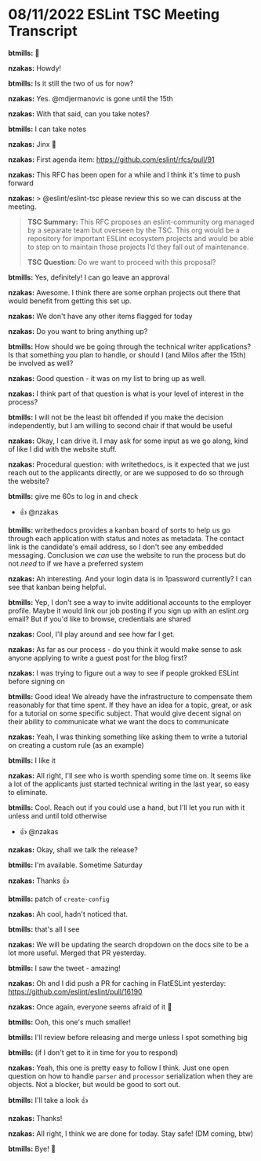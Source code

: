 # 08/11/2022 ESLint TSC Meeting Transcript

**btmills:** 👋

**nzakas:** Howdy!

**btmills:** Is it still the two of us for now?

**nzakas:** Yes. @mdjermanovic is gone until the 15th

**nzakas:** With that said, can you take notes?

**btmills:** I can take notes

**nzakas:** Jinx 🙂

**nzakas:** First agenda item: https://github.com/eslint/rfcs/pull/91

**nzakas:** This RFC has been open for a while and I think it's time to push forward

**nzakas:** > @eslint/eslint-tsc please review this so we can discuss at the meeting.
> 
> **TSC Summary:** This RFC proposes an eslint-community org managed by a separate team but overseen by the TSC. This org would be a repository for important ESLint ecosystem projects and would be able to step on to maintain those projects I’d they fall out of maintenance.
> 
> **TSC Question:** Do we want to proceed with this proposal?

**btmills:** Yes, definitely! I can go leave an approval

**nzakas:** Awesome. I think there are some orphan projects out there that would benefit from getting this set up.

**nzakas:** We don't have any other items flagged for today

**nzakas:** Do you want to bring anything up?

**btmills:** How should we be going through the technical writer applications? Is that something you plan to handle, or should I (and Milos after the 15th) be involved as well?

**nzakas:** Good question - it was on my list to bring up as well.

**nzakas:** I think part of that question is what is your level of interest in the process?

**btmills:** I will not be the least bit offended if you make the decision independently, but I am willing to second chair if that would be useful

**nzakas:** Okay, I can drive it. I may ask for some input as we go along, kind of like I did with the website stuff.

**nzakas:** Procedural question: with writethedocs, is it expected that we just reach out to the applicants directly, or are we supposed to do so through the website?

**btmills:** give me 60s to log in and check
 * 👍 @nzakas

**btmills:** writethedocs provides a kanban board of sorts to help us go through each application with status and notes as metadata. The contact link is the candidate's email address, so I don't see any embedded messaging. Conclusion we _can_ use the website to run the process but do not _need_ to if we have a preferred system

**nzakas:** Ah interesting. And your login data is in 1password currently? I can see that kanban being helpful.

**btmills:** Yep, I don't see a way to invite additional accounts to the employer profile. Maybe it would link our job posting if you sign up with an eslint.org email? But if you'd like to browse, credentials are shared

**nzakas:** Cool, I'll play around and see how far I get.

**nzakas:** As far as our process - do you think it would make sense to ask anyone applying to write a guest post for the blog first?

**nzakas:** I was trying to figure out a way to see if people grokked ESLint before signing on

**btmills:** Good idea! We already have the infrastructure to compensate them reasonably for that time spent. If they have an idea for a topic, great, or ask for a tutorial on some specific subject. That would give decent signal on their ability to communicate what we want the docs to communicate

**nzakas:** Yeah, I was thinking something like asking them to write a tutorial on creating a custom rule (as an example)

**btmills:** I like it

**nzakas:** All right, I'll see who is worth spending some time on. It seems like a lot of the applicants just started technical writing in the last year, so easy to eliminate.

**btmills:** Cool. Reach out if you could use a hand, but I'll let you run with it unless and until told otherwise
 * 👍 @nzakas

**nzakas:** Okay, shall we talk the release?

**btmills:** I'm available. Sometime Saturday

**nzakas:** Thanks 👍

**btmills:** patch of `create-config`

**nzakas:** Ah cool, hadn't noticed that.

**btmills:** that's all I see

**nzakas:** We will be updating the search dropdown on the docs site to be a lot more useful. Merged that PR yesterday.

**btmills:** I saw the tweet - amazing!

**nzakas:** Oh and I did push a PR for caching in FlatESLint yesterday: https://github.com/eslint/eslint/pull/16190

**nzakas:** Once again, everyone seems afraid of it 🤣

**btmills:** Ooh, this one's much smaller!

**btmills:** I'll review before releasing and merge unless I spot something big

**btmills:** (if I don't get to it in time for you to respond)

**nzakas:** Yeah, this one is pretty easy to follow I think. Just one open question on how to handle `parser` and `processor` serialization when they are objects. Not a blocker, but would be good to sort out.

**btmills:** I'll take a look 👍

**nzakas:** Thanks!

**nzakas:** All right, I think we are done for today. Stay safe! (DM coming, btw)

**btmills:** Bye! 👋
